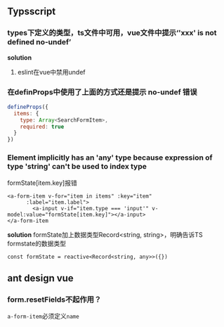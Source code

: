 ## Typsscript
### types下定义的类型，ts文件中可用，vue文件中提示‘'xxx' is not defined  no-undef’
**solution**
1. eslint在vue中禁用undef

### 在definProps中使用了上面的方式还是提示 no-undef 错误
``` javascript
defineProps({
  items: {
    type: Array<SearchFormItem>,
    required: true
  }
})
```

### Element implicitly has an 'any' type because expression of type 'string' can't be used to index type 
formState[item.key]报错
```
<a-form-item v-for="item in items" :key="item"
      :label="item.label">
        <a-input v-if="item.type === 'input'" v-model:value="formState[item.key]"></a-input>
</a-form-item       
```
**solution**
formState加上数据类型Record<string, string>，明确告诉TS formstate的数据类型
```
const formState = reactive<Record<string, any>>({})
```

## ant design vue
### form.resetFields不起作用？
`a-form-item`必须定义`name`
